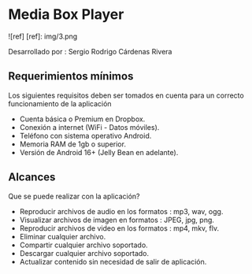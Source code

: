 # Media Box Player

![ref]
[ref]: img/3.png

Desarrollado por : Sergio Rodrigo Cárdenas Rivera

Requerimientos mínimos
---------------------- 
Los siguientes requisitos deben ser tomados en cuenta para un correcto funcionamiento de la aplicación

- Cuenta básica o Premium en Dropbox.
- Conexión a internet (WiFi - Datos móviles).
- Teléfono con sistema operativo Android.
- Memoria RAM de 1gb o superior.
- Versión de Android 16+ (Jelly Bean en adelante).

Alcances
--------
Que se puede realizar con la aplicación?
+ Reproducir archivos de audio en los formatos : mp3, wav, ogg.
+ Visualizar archivos de imagen en formatos : JPEG, jpg, png.
+ Reproducir archivos de video en los formatos : mp4, mkv, flv.
+ Eliminar cualquier archivo.
+ Compartir cualquier archivo soportado.
+ Descargar cualquier archivo soportado.
+ Actualizar contenido sin necesidad de salir de aplicación.
